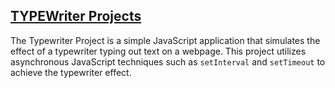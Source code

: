 ## [TYPEWriter Projects](https://amanvermaofficial.github.io/Simple-Js-Project/TypeWriter/)
The Typewriter Project is a simple JavaScript application that simulates the effect of a typewriter typing out text on a webpage. This project utilizes asynchronous JavaScript techniques such as `setInterval` and `setTimeout` to achieve the typewriter effect.

